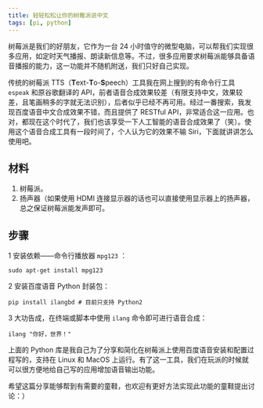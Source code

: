 ```yaml
---
title: 轻轻松松让你的树莓派说中文
tags: [pi, python]
---
```


树莓派是我们的好朋友，它作为一台 24 小时值守的微型电脑，可以帮我们实现很多应用，如定时天气播报、朗读新信息等。不过，很多应用要求树莓派能够具备语音播报的能力，这一功能并不随机附送，我们只好自己实现。

传统的树莓派 TTS（**T**ext-**T**o-**S**peech）工具我在网上搜到的有命令行工具 `espeak` 和原谷歌翻译的 API，前者语音合成效果较差（有限支持中文，效果较差，且笔画稍多的字就无法识别），后者似乎已经不再可用。经过一番搜索，我发现百度语音中文合成效果不错，而且提供了 RESTful API，非常适合这一应用。也对，都现在这个时代了，我们也该享受一下人工智能的语音合成效果了（笑）。使用这个语音合成工具有一段时间了，个人认为它的效果不输 Siri，下面就讲讲怎么使用吧。

## 材料

1. 树莓派。
2. 扬声器（如果使用 HDMI 连接显示器的话也可以直接使用显示器上的扬声器，总之保证树莓派能发声即可。

## 步骤

1 安装依赖——命令行播放器  `mpg123` ：

    sudo apt-get install mpg123

2 安装百度语音 Python 封装包：

    pip install ilangbd # 目前只支持 Python2

3 大功告成，在终端或脚本中使用 `ilang` 命令即可进行语音合成：

    ilang "你好，世界！"

上面的 Python 库是我自己为了分享和简化在树莓派上使用百度语音安装和配置过程写的，支持在 Linux 和 MacOS 上运行。有了这一工具，我们在玩派的时候就可以很方便地给自己写的应用增加语音输出功能。

希望这篇分享能够帮到有需要的童鞋，也欢迎有更好方法实现此功能的童鞋提出讨论：）
